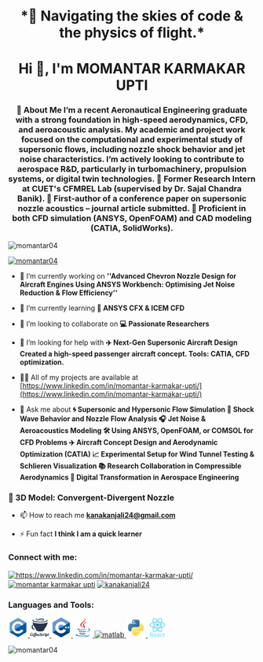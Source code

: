 <h1 align="center"> *🌠 Navigating the skies of code & the physics of flight.*

<h1 align="center">Hi 👋, I'm MOMANTAR KARMAKAR UPTI</h1>
<h3 align="center">🚀 About Me I’m a recent Aeronautical Engineering graduate with a strong foundation in high-speed aerodynamics, CFD, and aeroacoustic analysis. My academic and project work focused on the computational and experimental study of supersonic flows, including nozzle shock behavior and jet noise characteristics. I’m actively looking to contribute to aerospace R&D, particularly in turbomachinery, propulsion systems, or digital twin technologies. 🧪 Former Research Intern at CUET's CFMREL Lab (supervised by Dr. Sajal Chandra Banik). 📝 First-author of a conference paper on supersonic nozzle acoustics – journal article submitted. 🧰 Proficient in both CFD simulation (ANSYS, OpenFOAM) and CAD modeling (CATIA, SolidWorks).</h3>

<p align="left"> <img src="https://komarev.com/ghpvc/?username=momantar04&label=Profile%20views&color=0e75b6&style=flat" alt="momantar04" /> </p>

<p align="left"> <a href="https://github.com/ryo-ma/github-profile-trophy"><img src="https://github-profile-trophy.vercel.app/?username=momantar04" alt="momantar04" /></a> </p>

- 🔭 I’m currently working on **''Advanced Chevron Nozzle Design for Aircraft Engines Using ANSYS Workbench: Optimising Jet Noise Reduction & Flow Efficiency''**

- 🌱 I’m currently learning **📌 ANSYS CFX & ICEM CFD**

- 👯 I’m looking to collaborate on **💻 Passionate Researchers**

- 🤝 I’m looking for help with **✈️ Next-Gen Supersonic Aircraft Design Created a high-speed passenger aircraft concept. Tools: CATIA, CFD optimization.**

- 👨‍💻 All of my projects are available at [https://www.linkedin.com/in/momantar-karmakar-upti/](https://www.linkedin.com/in/momantar-karmakar-upti/)

- 💬 Ask me about **🌀 Supersonic and Hypersonic Flow Simulation 🧪 Shock Wave Behavior and Nozzle Flow Analysis 🎧 Jet Noise & Aeroacoustics Modeling 🛠️ Using ANSYS, OpenFOAM, or COMSOL for CFD Problems ✈️ Aircraft Concept Design and Aerodynamic Optimization (CATIA) 📈 Experimental Setup for Wind Tunnel Testing & Schlieren Visualization 📚 Research Collaboration in Compressible Aerodynamics 🔄 Digital Transformation in Aerospace Engineering**
### 🧪 3D Model: Convergent-Divergent Nozzle


- 📫 How to reach me **kanakanjali24@gmail.com**

- ⚡ Fun fact **I think I am a quick learner**

<h3 align="left">Connect with me:</h3>
<p align="left">
<a href="https://linkedin.com/in/https://www.linkedin.com/in/momantar-karmakar-upti/" target="blank"><img align="center" src="https://raw.githubusercontent.com/rahuldkjain/github-profile-readme-generator/master/src/images/icons/Social/linked-in-alt.svg" alt="https://www.linkedin.com/in/momantar-karmakar-upti/" height="30" width="40" /></a>
<a href="https://fb.com/momantar karmakar upti" target="blank"><img align="center" src="https://raw.githubusercontent.com/rahuldkjain/github-profile-readme-generator/master/src/images/icons/Social/facebook.svg" alt="momantar karmakar upti" height="30" width="40" /></a>
<a href="https://instagram.com/kanakanjali24" target="blank"><img align="center" src="https://raw.githubusercontent.com/rahuldkjain/github-profile-readme-generator/master/src/images/icons/Social/instagram.svg" alt="kanakanjali24" height="30" width="40" /></a>
</p>

<h3 align="left">Languages and Tools:</h3>
<p align="left"> <a href="https://www.cprogramming.com/" target="_blank" rel="noreferrer"> <img src="https://raw.githubusercontent.com/devicons/devicon/master/icons/c/c-original.svg" alt="c" width="40" height="40"/> </a> <a href="https://offeescript.org" target="_blank" rel="noreferrer"> <img src="https://raw.githubusercontent.com/devicons/devicon/master/icons/coffeescript/coffeescript-original-wordmark.svg" alt="coffeescript" width="40" height="40"/> </a> <a href="https://www.w3schools.com/cpp/" target="_blank" rel="noreferrer"> <img src="https://raw.githubusercontent.com/devicons/devicon/master/icons/cplusplus/cplusplus-original.svg" alt="cplusplus" width="40" height="40"/> </a> <a href="https://www.java.com" target="_blank" rel="noreferrer"> <img src="https://raw.githubusercontent.com/devicons/devicon/master/icons/java/java-original.svg" alt="java" width="40" height="40"/> </a> <a href="https://www.mathworks.com/" target="_blank" rel="noreferrer"> <img src="https://upload.wikimedia.org/wikipedia/commons/2/21/Matlab_Logo.png" alt="matlab" width="40" height="40"/> </a> <a href="https://www.python.org" target="_blank" rel="noreferrer"> <img src="https://raw.githubusercontent.com/devicons/devicon/master/icons/python/python-original.svg" alt="python" width="40" height="40"/> </a> <a href="https://reactjs.org/" target="_blank" rel="noreferrer"> <img src="https://raw.githubusercontent.com/devicons/devicon/master/icons/react/react-original-wordmark.svg" alt="react" width="40" height="40"/> </a> </p>

<p><img align="left" src="https://github-readme-stats.vercel.app/api/top-langs?username=momantar04&show_icons=true&locale=en&layout=compact" alt="momantar04" /></p>
